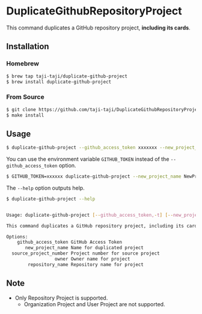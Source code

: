 # DuplicateGithubRepositoryProject

This command duplicates a GitHub repository project, **including its cards**.

## Installation

### Homebrew

```sh
$ brew tap taji-taji/duplicate-github-project
$ brew install duplicate-github-project
```

### From Source

```sh
$ git clone https://github.com/taji-taji/DuplicateGithubRepositoryProject.git
$ make install
```

## Usage

```sh
$ duplicate-github-project --github_access_token xxxxxxx --new_project_name NewProjectName --source_project_number 1 --owner RepositoryOwnerName -repository_name RepositoryName
```

You can use the environment variable `GITHUB_TOKEN` instead of the `--github_access_token` option.

```sh
$ GITHUB_TOKEN=xxxxxx duplicate-github-project --new_project_name NewProjectName --source_project_number 1 --owner RepositoryOwnerName -repository_name RepositoryName
```

The `--help` option outputs help.

```sh
$ duplicate-github-project --help


Usage: duplicate-github-project [--github_access_token,-t] [--new_project_name,-n] [--source_project_number,-s] [--owner,-o] [--repository_name,-r] 

This command duplicates a GitHub repository project, including its cards.

Options:
    github_access_token GitHub Access Token
       new_project_name Name for duplicated project
  source_project_number Project number for source project
                  owner Owner name for project
        repository_name Repository name for project
```

## Note

- Only Repository Project is supported.
  - Organization Project and User Project are not supported.
